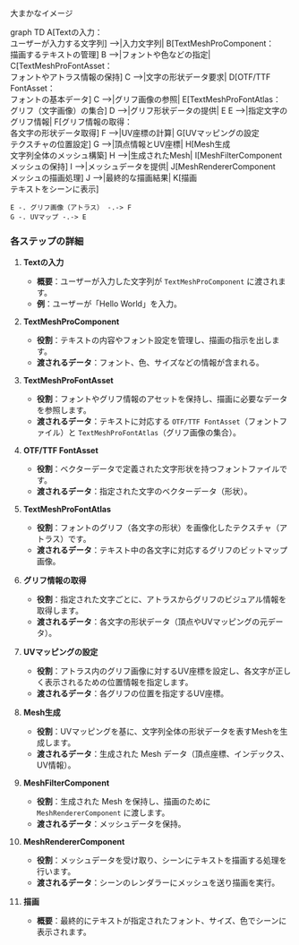 <head>
  <script type="module">
    import mermaid from 'https://cdn.jsdelivr.net/npm/mermaid@10/dist/mermaid.esm.min.mjs';
    mermaid.initialize({ startOnLoad: true });
  </script>
</head>


大まかなイメージ

<div class="mermaid">

graph TD
    A[Textの入力：<br>ユーザーが入力する文字列] -->|入力文字列| B[TextMeshProComponent：<br>描画するテキストの管理]
    B -->|フォントや色などの指定| C[TextMeshProFontAsset：<br>フォントやアトラス情報の保持]
    C -->|文字の形状データ要求| D[OTF/TTF FontAsset：<br>フォントの基本データ]
    C -->|グリフ画像の参照| E[TextMeshProFontAtlas：<br>グリフ（文字画像）の集合]
    D -->|グリフ形状データの提供| E
    E -->|指定文字のグリフ情報| F[グリフ情報の取得：<br>各文字の形状データ取得]
    F -->|UV座標の計算| G[UVマッピングの設定<br>テクスチャの位置設定]
    G -->|頂点情報とUV座標| H[Mesh生成<br>文字列全体のメッシュ構築]
    H -->|生成されたMesh| I[MeshFilterComponent<br>メッシュの保持]
    I -->|メッシュデータを提供| J[MeshRendererComponent<br>メッシュの描画処理]
    J -->|最終的な描画結果| K[描画<br>テキストをシーンに表示]

    E -. グリフ画像（アトラス） -.-> F
    G -. UVマップ -.-> E

</div>


### 各ステップの詳細

1. **Textの入力**  
   - **概要**：ユーザーが入力した文字列が `TextMeshProComponent` に渡されます。
   - **例**：ユーザーが「Hello World」を入力。

2. **TextMeshProComponent**  
   - **役割**：テキストの内容やフォント設定を管理し、描画の指示を出します。
   - **渡されるデータ**：フォント、色、サイズなどの情報が含まれる。

3. **TextMeshProFontAsset**  
   - **役割**：フォントやグリフ情報のアセットを保持し、描画に必要なデータを参照します。
   - **渡されるデータ**：テキストに対応する `OTF/TTF FontAsset`（フォントファイル）と `TextMeshProFontAtlas`（グリフ画像の集合）。

4. **OTF/TTF FontAsset**  
   - **役割**：ベクターデータで定義された文字形状を持つフォントファイルです。
   - **渡されるデータ**：指定された文字のベクターデータ（形状）。

5. **TextMeshProFontAtlas**  
   - **役割**：フォントのグリフ（各文字の形状）を画像化したテクスチャ（アトラス）です。
   - **渡されるデータ**：テキスト中の各文字に対応するグリフのビットマップ画像。

6. **グリフ情報の取得**  
   - **役割**：指定された文字ごとに、アトラスからグリフのビジュアル情報を取得します。
   - **渡されるデータ**：各文字の形状データ（頂点やUVマッピングの元データ）。

7. **UVマッピングの設定**  
   - **役割**：アトラス内のグリフ画像に対するUV座標を設定し、各文字が正しく表示されるための位置情報を指定します。
   - **渡されるデータ**：各グリフの位置を指定するUV座標。

8. **Mesh生成**  
   - **役割**：UVマッピングを基に、文字列全体の形状データを表すMeshを生成します。
   - **渡されるデータ**：生成された Mesh データ（頂点座標、インデックス、UV情報）。

9. **MeshFilterComponent**  
   - **役割**：生成された Mesh を保持し、描画のために `MeshRendererComponent` に渡します。
   - **渡されるデータ**：メッシュデータを保持。

10. **MeshRendererComponent**  
    - **役割**：メッシュデータを受け取り、シーンにテキストを描画する処理を行います。
    - **渡されるデータ**：シーンのレンダラーにメッシュを送り描画を実行。

11. **描画**  
    - **概要**：最終的にテキストが指定されたフォント、サイズ、色でシーンに表示されます。